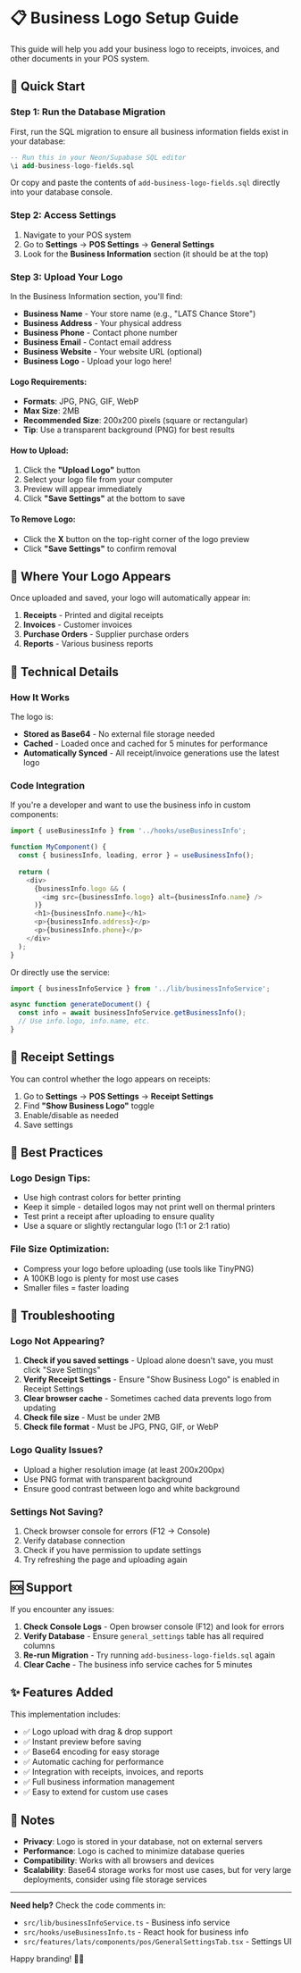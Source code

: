 # 📋 Business Logo Setup Guide

This guide will help you add your business logo to receipts, invoices, and other documents in your POS system.

## 🚀 Quick Start

### Step 1: Run the Database Migration

First, run the SQL migration to ensure all business information fields exist in your database:

```sql
-- Run this in your Neon/Supabase SQL editor
\i add-business-logo-fields.sql
```

Or copy and paste the contents of `add-business-logo-fields.sql` directly into your database console.

### Step 2: Access Settings

1. Navigate to your POS system
2. Go to **Settings** → **POS Settings** → **General Settings**
3. Look for the **Business Information** section (it should be at the top)

### Step 3: Upload Your Logo

In the Business Information section, you'll find:

- **Business Name** - Your store name (e.g., "LATS Chance Store")
- **Business Address** - Your physical address
- **Business Phone** - Contact phone number
- **Business Email** - Contact email address
- **Business Website** - Your website URL (optional)
- **Business Logo** - Upload your logo here!

#### Logo Requirements:
- **Formats**: JPG, PNG, GIF, WebP
- **Max Size**: 2MB
- **Recommended Size**: 200x200 pixels (square or rectangular)
- **Tip**: Use a transparent background (PNG) for best results

#### How to Upload:
1. Click the **"Upload Logo"** button
2. Select your logo file from your computer
3. Preview will appear immediately
4. Click **"Save Settings"** at the bottom to save

#### To Remove Logo:
- Click the **X** button on the top-right corner of the logo preview
- Click **"Save Settings"** to confirm removal

## 📄 Where Your Logo Appears

Once uploaded and saved, your logo will automatically appear in:

1. **Receipts** - Printed and digital receipts
2. **Invoices** - Customer invoices
3. **Purchase Orders** - Supplier purchase orders
4. **Reports** - Various business reports

## 🔧 Technical Details

### How It Works

The logo is:
- **Stored as Base64** - No external file storage needed
- **Cached** - Loaded once and cached for 5 minutes for performance
- **Automatically Synced** - All receipt/invoice generations use the latest logo

### Code Integration

If you're a developer and want to use the business info in custom components:

```typescript
import { useBusinessInfo } from '../hooks/useBusinessInfo';

function MyComponent() {
  const { businessInfo, loading, error } = useBusinessInfo();
  
  return (
    <div>
      {businessInfo.logo && (
        <img src={businessInfo.logo} alt={businessInfo.name} />
      )}
      <h1>{businessInfo.name}</h1>
      <p>{businessInfo.address}</p>
      <p>{businessInfo.phone}</p>
    </div>
  );
}
```

Or directly use the service:

```typescript
import { businessInfoService } from '../lib/businessInfoService';

async function generateDocument() {
  const info = await businessInfoService.getBusinessInfo();
  // Use info.logo, info.name, etc.
}
```

## 📱 Receipt Settings

You can control whether the logo appears on receipts:

1. Go to **Settings** → **POS Settings** → **Receipt Settings**
2. Find **"Show Business Logo"** toggle
3. Enable/disable as needed
4. Save settings

## 🎨 Best Practices

### Logo Design Tips:
- Use high contrast colors for better printing
- Keep it simple - detailed logos may not print well on thermal printers
- Test print a receipt after uploading to ensure quality
- Use a square or slightly rectangular logo (1:1 or 2:1 ratio)

### File Size Optimization:
- Compress your logo before uploading (use tools like TinyPNG)
- A 100KB logo is plenty for most use cases
- Smaller files = faster loading

## 🐛 Troubleshooting

### Logo Not Appearing?
1. **Check if you saved settings** - Upload alone doesn't save, you must click "Save Settings"
2. **Verify Receipt Settings** - Ensure "Show Business Logo" is enabled in Receipt Settings
3. **Clear browser cache** - Sometimes cached data prevents logo from updating
4. **Check file size** - Must be under 2MB
5. **Check file format** - Must be JPG, PNG, GIF, or WebP

### Logo Quality Issues?
- Upload a higher resolution image (at least 200x200px)
- Use PNG format with transparent background
- Ensure good contrast between logo and white background

### Settings Not Saving?
1. Check browser console for errors (F12 → Console)
2. Verify database connection
3. Check if you have permission to update settings
4. Try refreshing the page and uploading again

## 🆘 Support

If you encounter any issues:

1. **Check Console Logs** - Open browser console (F12) and look for errors
2. **Verify Database** - Ensure `general_settings` table has all required columns
3. **Re-run Migration** - Try running `add-business-logo-fields.sql` again
4. **Clear Cache** - The business info service caches for 5 minutes

## ✨ Features Added

This implementation includes:

- ✅ Logo upload with drag & drop support
- ✅ Instant preview before saving
- ✅ Base64 encoding for easy storage
- ✅ Automatic caching for performance
- ✅ Integration with receipts, invoices, and reports
- ✅ Full business information management
- ✅ Easy to extend for custom use cases

## 📝 Notes

- **Privacy**: Logo is stored in your database, not on external servers
- **Performance**: Logo is cached to minimize database queries
- **Compatibility**: Works with all browsers and devices
- **Scalability**: Base64 storage works for most use cases, but for very large deployments, consider using file storage services

---

**Need help?** Check the code comments in:
- `src/lib/businessInfoService.ts` - Business info service
- `src/hooks/useBusinessInfo.ts` - React hook for business info
- `src/features/lats/components/pos/GeneralSettingsTab.tsx` - Settings UI

Happy branding! 🎨✨


